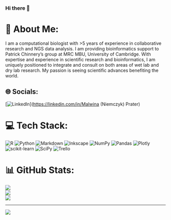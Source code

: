 ### Hi there 👋

# 💫 About Me:
I am a computational biologist with >5 years of experience in collaborative research and NGS data analysis. I am providing bioinformatics support to Patrick Chinnery’s group at MRC MBU, University of Cambridge. With expertise and experience in scientific research and bioinformatics, I am uniquely positioned to integrate and consult on both areas of wet lab and dry lab research. My passion is seeing scientific advances benefiting the world.


## 🌐 Socials:
[![LinkedIn](https://img.shields.io/badge/LinkedIn-%230077B5.svg?logo=linkedin&logoColor=white)](https://linkedin.com/in/Malwina (Niemczyk) Prater) 

# 💻 Tech Stack:
![R](https://img.shields.io/badge/r-%23276DC3.svg?style=for-the-badge&logo=r&logoColor=white) ![Python](https://img.shields.io/badge/python-3670A0?style=for-the-badge&logo=python&logoColor=ffdd54) ![Markdown](https://img.shields.io/badge/markdown-%23000000.svg?style=for-the-badge&logo=markdown&logoColor=white) ![Inkscape](https://img.shields.io/badge/Inkscape-e0e0e0?style=for-the-badge&logo=inkscape&logoColor=080A13) ![NumPy](https://img.shields.io/badge/numpy-%23013243.svg?style=for-the-badge&logo=numpy&logoColor=white) ![Pandas](https://img.shields.io/badge/pandas-%23150458.svg?style=for-the-badge&logo=pandas&logoColor=white) ![Plotly](https://img.shields.io/badge/Plotly-%233F4F75.svg?style=for-the-badge&logo=plotly&logoColor=white) ![scikit-learn](https://img.shields.io/badge/scikit--learn-%23F7931E.svg?style=for-the-badge&logo=scikit-learn&logoColor=white) ![SciPy](https://img.shields.io/badge/SciPy-%230C55A5.svg?style=for-the-badge&logo=scipy&logoColor=%white) ![Trello](https://img.shields.io/badge/Trello-%23026AA7.svg?style=for-the-badge&logo=Trello&logoColor=white)

# 📊 GitHub Stats:
![](https://github-readme-stats.vercel.app/api?username=nmalwinka&theme=dark&hide_border=false&include_all_commits=true&count_private=true)<br/>
![](https://github-readme-streak-stats.herokuapp.com/?user=nmalwinka&theme=dark&hide_border=false)<br/>
![](https://github-readme-stats.vercel.app/api/top-langs/?username=nmalwinka&theme=dark&hide_border=false&include_all_commits=true&count_private=true&layout=compact)


---
[![](https://visitcount.itsvg.in/api?id=nmalwinka&icon=0&color=0)](https://visitcount.itsvg.in)
